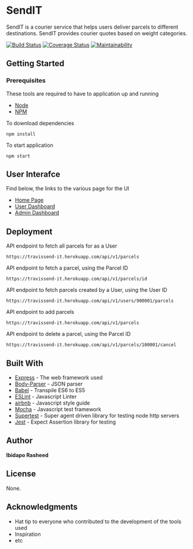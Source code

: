 # SendIT
SendIT is a courier service that helps users deliver parcels to different destinations. SendIT provides courier quotes based on weight categories.

[![Build Status](https://travis-ci.com/Ibidapo/send-it.svg?branch=develop)](https://travis-ci.com/Ibidapo/send-it)
[![Coverage Status](https://coveralls.io/repos/github/Ibidapo/send-it/badge.svg?branch=develop)](https://coveralls.io/github/Ibidapo/send-it?branch=develop)
[![Maintainability](https://api.codeclimate.com/v1/badges/9d353faef4c2e5fe9f6a/maintainability)](https://codeclimate.com/github/Ibidapo/send-it/maintainability)

## Getting Started

### Prerequisites

These tools are required to have to application up and running

* [Node](https://nodejs.org/en/)
* [NPM](https://www.npmjs.com/)

To download dependencies 

```
npm install 
```

To start application

```
npm start
```

## User Interafce

Find below, the links to the various page for the UI

* [Home Page](https://ibidapo.github.io/send-it/UI/)
* [User Dashboard](https://ibidapo.github.io/send-it/UI/user.html)
* [Admin Dashboard](https://ibidapo.github.io/send-it/UI/admin.html)


## Deployment


API endpoint to fetch all parcels for as a User
```
https://travissend-it.herokuapp.com/api/v1/parcels
```


API endpoint to fetch a parcel, using the Parcel ID
```
https://travissend-it.herokuapp.com/api/v1/parcels/id
```


API endpoint to fetch parcels created by a  User, using the User ID
```
https://travissend-it.herokuapp.com/api/v1/users/900001/parcels
```


API endpoint to add parcels
```
https://travissend-it.herokuapp.com/api/v1/parcels
```


API endpoint to delete a parcel, using the Parcel ID
```
https://travissend-it.herokuapp.com/api/v1/parcels/100001/cancel
```


## Built With

* [Express](https://expressjs.com/) - The web framework used
* [Body-Parser](https://www.npmjs.com/package/body-parser) - JSON parser
* [Babel](https://babeljs.io/docs/en/learn/) - Transpile ES6 to ES5
* [ESLint](https://eslint.org) - Javascript Linter
* [airbnb](https://github.com/airbnb/javascript) - Javascript style guide
* [Mocha](http://mochajs.org) - Javascript test framework
* [Supertest](https://github.com/visionmedia/supertest) - Super agent driven library for testing node http servers
* [Jest](https://jestjs.io/) - Expect Assertion library for testing

## Author

**Ibidapo Rasheed** 

## License

None.

## Acknowledgments

* Hat tip to everyone who contributed to the development of the tools used
* Inspiration
* etc
